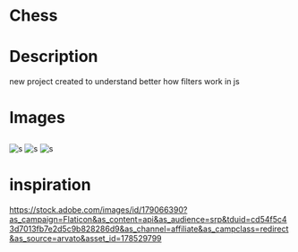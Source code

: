 

# Chess

# Description 

new project created to understand better how filters work in js  

##

# Images
##

![s](https://imgur.com/jM5rD5n.png)
![s](https://imgur.com/cBikdK7.png)
![s](https://imgur.com/plNYKJZ.png)

##
# inspiration
https://stock.adobe.com/images/id/179066390?as_campaign=Flaticon&as_content=api&as_audience=srp&tduid=cd54f5c43d7013fb7e2d5c9b828286d9&as_channel=affiliate&as_campclass=redirect&as_source=arvato&asset_id=178529799 
##
